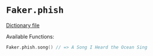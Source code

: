 # `Faker.phish`

[Dictionary file](../src/main/resources/locales/en/phish.yml)

Available Functions:  
```kotlin
Faker.phish.song() // => A Song I Heard the Ocean Sing
```
